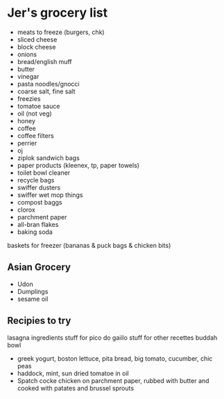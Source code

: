 # Jer's grocery list

- meats to freeze (burgers, chk)
- sliced cheese
- block cheese
- onions
- bread/english muff
- butter
- vinegar
- pasta noodles/gnocci
- coarse salt, fine salt
- freezies
- tomatoe sauce
- oil (not veg)
- honey
- coffee
- coffee filters
- perrier
- oj
- ziplok sandwich bags
- paper products (kleenex, tp, paper towels)
- toilet bowl cleaner
- recycle bags
- swiffer dusters
- swiffer wet mop things
- compost baggs
- clorox
- parchment paper
- all-bran flakes
- baking soda

baskets for freezer (bananas & puck bags & chicken bits)

## Asian Grocery

- Udon
- Dumplings
- sesame oil

## Recipies to try

lasagna ingredients
stuff for pico do gaiilo
stuff for other recettes
buddah bowl

- greek yogurt, boston lettuce, pita bread, big tomato, cucumber, chic peas
- haddock, mint, sun dried tomatoe in oil
- Spatch cocke chicken on parchment paper, rubbed with butter and cooked with patates and brussel sprouts
